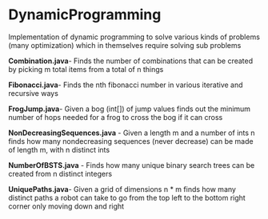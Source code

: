 # DynamicProgramming
Implementation of dynamic programming to solve various kinds of problems (many optimization) which in themselves require solving sub problems

**Combination.java**-    Finds the number of combinations that can be created by picking m total items from a total of n things 

**Fibonacci.java**-   Finds the nth fibonacci number in various iterative and recursive ways

**FrogJump.java**-   Given a bog (int[]) of jump values finds out the minimum number of hops needed for a frog to cross the bog if it can cross

**NonDecreasingSequences.java** - Given a length m and a number of ints n finds how many nondecreasing sequences (never decrease) can be made of length m, with n distinct ints

**NumberOfBSTS.java** - Finds how many unique binary search trees can be created from n distinct integers

**UniquePaths.java**- Given a grid of dimensions n * m finds how many distinct paths a robot can take to go from the top left to the bottom right corner only moving down and right   
